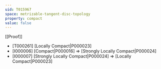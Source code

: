 ```yaml
---
uid: T015967
space: metrizable-tangent-disc-topology
property: compact
value: false
---
```

[[Proof]]

* [T000261] [Locally Compact|P000023]
* [I000006] [Compact|P000016] => [Strongly Locally Compact|P000024]
* [I000007] [Strongly Locally Compact|P000024] => [Locally Compact|P000023]

